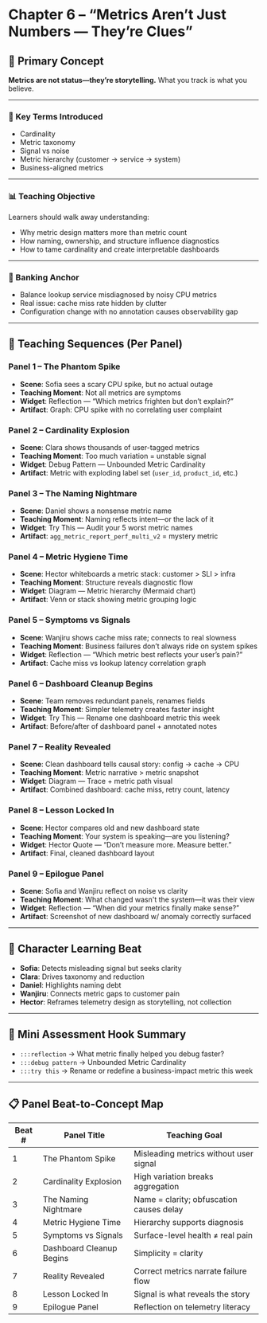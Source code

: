 # Chapter 6 – “Metrics Aren’t Just Numbers — They’re Clues”

## 🧠 Primary Concept

**Metrics are not status—they’re storytelling.** What you track is what you believe.

______________________________________________________________________

### 🧩 Key Terms Introduced

- Cardinality
- Metric taxonomy
- Signal vs noise
- Metric hierarchy (customer → service → system)
- Business-aligned metrics

______________________________________________________________________

### 📊 Teaching Objective

Learners should walk away understanding:

- Why metric design matters more than metric count
- How naming, ownership, and structure influence diagnostics
- How to tame cardinality and create interpretable dashboards

______________________________________________________________________

### 🧱 Banking Anchor

- Balance lookup service misdiagnosed by noisy CPU metrics
- Real issue: cache miss rate hidden by clutter
- Configuration change with no annotation causes observability gap

______________________________________________________________________

## 🧪 Teaching Sequences (Per Panel)

### Panel 1 – The Phantom Spike

- **Scene**: Sofia sees a scary CPU spike, but no actual outage
- **Teaching Moment**: Not all metrics are symptoms
- **Widget**: Reflection — “Which metrics frighten but don’t explain?”
- **Artifact**: Graph: CPU spike with no correlating user complaint

### Panel 2 – Cardinality Explosion

- **Scene**: Clara shows thousands of user-tagged metrics
- **Teaching Moment**: Too much variation = unstable signal
- **Widget**: Debug Pattern — Unbounded Metric Cardinality
- **Artifact**: Metric with exploding label set (`user_id`, `product_id`, etc.)

### Panel 3 – The Naming Nightmare

- **Scene**: Daniel shows a nonsense metric name
- **Teaching Moment**: Naming reflects intent—or the lack of it
- **Widget**: Try This — Audit your 5 worst metric names
- **Artifact**: `agg_metric_report_perf_multi_v2` = mystery metric

### Panel 4 – Metric Hygiene Time

- **Scene**: Hector whiteboards a metric stack: customer > SLI > infra
- **Teaching Moment**: Structure reveals diagnostic flow
- **Widget**: Diagram — Metric hierarchy (Mermaid chart)
- **Artifact**: Venn or stack showing metric grouping logic

### Panel 5 – Symptoms vs Signals

- **Scene**: Wanjiru shows cache miss rate; connects to real slowness
- **Teaching Moment**: Business failures don’t always ride on system spikes
- **Widget**: Reflection — “Which metric best reflects your user’s pain?”
- **Artifact**: Cache miss vs lookup latency correlation graph

### Panel 6 – Dashboard Cleanup Begins

- **Scene**: Team removes redundant panels, renames fields
- **Teaching Moment**: Simpler telemetry creates faster insight
- **Widget**: Try This — Rename one dashboard metric this week
- **Artifact**: Before/after of dashboard panel + annotated notes

### Panel 7 – Reality Revealed

- **Scene**: Clean dashboard tells causal story: config → cache → CPU
- **Teaching Moment**: Metric narrative > metric snapshot
- **Widget**: Diagram — Trace + metric path visual
- **Artifact**: Combined dashboard: cache miss, retry count, latency

### Panel 8 – Lesson Locked In

- **Scene**: Hector compares old and new dashboard state
- **Teaching Moment**: Your system is speaking—are you listening?
- **Widget**: Hector Quote — “Don’t measure more. Measure better.”
- **Artifact**: Final, cleaned dashboard layout

### Panel 9 – Epilogue Panel

- **Scene**: Sofia and Wanjiru reflect on noise vs clarity
- **Teaching Moment**: What changed wasn't the system—it was their view
- **Widget**: Reflection — “When did your metrics finally make sense?”
- **Artifact**: Screenshot of new dashboard w/ anomaly correctly surfaced

______________________________________________________________________

## 👤 Character Learning Beat

- **Sofia**: Detects misleading signal but seeks clarity
- **Clara**: Drives taxonomy and reduction
- **Daniel**: Highlights naming debt
- **Wanjiru**: Connects metric gaps to customer pain
- **Hector**: Reframes telemetry design as storytelling, not collection

______________________________________________________________________

## 🧪 Mini Assessment Hook Summary

- `:::reflection` → What metric finally helped you debug faster?
- `:::debug pattern` → Unbounded Metric Cardinality
- `:::try this` → Rename or redefine a business-impact metric this week

______________________________________________________________________

## 📋 Panel Beat-to-Concept Map

| Beat # | Panel Title              | Teaching Goal                            |
| ------ | ------------------------ | ---------------------------------------- |
| 1      | The Phantom Spike        | Misleading metrics without user signal   |
| 2      | Cardinality Explosion    | High variation breaks aggregation        |
| 3      | The Naming Nightmare     | Name = clarity; obfuscation causes delay |
| 4      | Metric Hygiene Time      | Hierarchy supports diagnosis             |
| 5      | Symptoms vs Signals      | Surface-level health ≠ real pain         |
| 6      | Dashboard Cleanup Begins | Simplicity = clarity                     |
| 7      | Reality Revealed         | Correct metrics narrate failure flow     |
| 8      | Lesson Locked In         | Signal is what reveals the story         |
| 9      | Epilogue Panel           | Reflection on telemetry literacy         |
